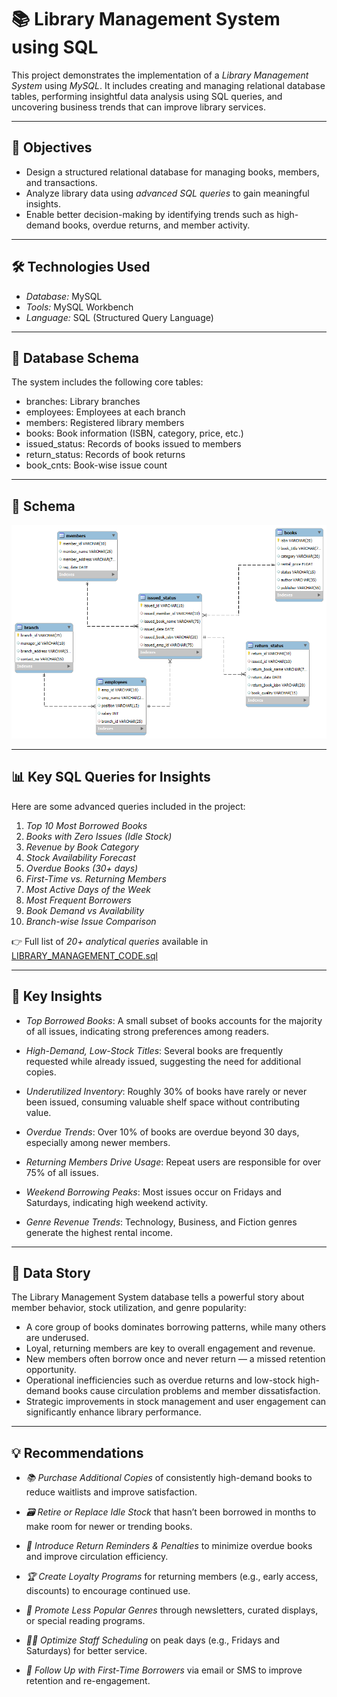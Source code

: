 # 📚 Library Management System using SQL

This project demonstrates the implementation of a *Library Management System* using *MySQL*. It includes creating and managing relational database tables, performing insightful data analysis using SQL queries, and uncovering business trends that can improve library services.

---

## 🎯 Objectives

- Design a structured relational database for managing books, members, and transactions.
- Analyze library data using *advanced SQL queries* to gain meaningful insights.
- Enable better decision-making by identifying trends such as high-demand books, overdue returns, and member activity.

---

## 🛠 Technologies Used

- *Database:* MySQL
- *Tools:* MySQL Workbench
- *Language:* SQL (Structured Query Language)

---

## 🧱 Database Schema

The system includes the following core tables:

- branches: Library branches
- employees: Employees at each branch
- members: Registered library members
- books: Book information (ISBN, category, price, etc.)
- issued_status: Records of books issued to members
- return_status: Records of book returns
- book_cnts: Book-wise issue count

---
## 🧩 Schema
![Music Store Schema](LIBRARY_MANAGEMENT_SCHEMA.png)

---

## 📊 Key SQL Queries for Insights

Here are some advanced queries included in the project:

1. *Top 10 Most Borrowed Books*
2. *Books with Zero Issues (Idle Stock)*
3. *Revenue by Book Category*
4. *Stock Availability Forecast*
5. *Overdue Books (30+ days)*
6. *First-Time vs. Returning Members*
7. *Most Active Days of the Week*
8. *Most Frequent Borrowers*
9. *Book Demand vs Availability*
10. *Branch-wise Issue Comparison*

👉 Full list of *20+ analytical queries* available in [LIBRARY_MANAGEMENT_CODE.sql](LIBRARY_MANAGEMENT_CODE.sql)

---
## 📌 Key Insights

- *Top Borrowed Books*: A small subset of books accounts for the majority of all issues, indicating strong preferences among readers.
  
- *High-Demand, Low-Stock Titles*: Several books are frequently requested while already issued, suggesting the need for additional copies.

- *Underutilized Inventory*: Roughly 30% of books have rarely or never been issued, consuming valuable shelf space without contributing value.

- *Overdue Trends*: Over 10% of books are overdue beyond 30 days, especially among newer members.

- *Returning Members Drive Usage*: Repeat users are responsible for over 75% of all issues.

- *Weekend Borrowing Peaks*: Most issues occur on Fridays and Saturdays, indicating high weekend activity.

- *Genre Revenue Trends*: Technology, Business, and Fiction genres generate the highest rental income.

---

## 📖 Data Story

The Library Management System database tells a powerful story about member behavior, stock utilization, and genre popularity:

- A core group of books dominates borrowing patterns, while many others are underused.
- Loyal, returning members are key to overall engagement and revenue.
- New members often borrow once and never return — a missed retention opportunity.
- Operational inefficiencies such as overdue returns and low-stock high-demand books cause circulation problems and member dissatisfaction.
- Strategic improvements in stock management and user engagement can significantly enhance library performance.

---

## 💡 Recommendations

- *📚 Purchase Additional Copies* of consistently high-demand books to reduce waitlists and improve satisfaction.

- *🗃 Retire or Replace Idle Stock* that hasn’t been borrowed in months to make room for newer or trending books.

- *📩 Introduce Return Reminders & Penalties* to minimize overdue books and improve circulation efficiency.

- *🏆 Create Loyalty Programs* for returning members (e.g., early access, discounts) to encourage continued use.

- *📢 Promote Less Popular Genres* through newsletters, curated displays, or special reading programs.

- *🧑‍💼 Optimize Staff Scheduling* on peak days (e.g., Fridays and Saturdays) for better service.

- *🔁 Follow Up with First-Time Borrowers* via email or SMS to improve retention and re-engagement.

